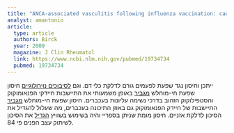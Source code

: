 ```yaml
---
title: "ANCA-associated vasculitis following influenza vaccination: causal association or mere coincidence?"
analyst: amantonio
article:
  type: article
  authors: Birck
  year: 2009
  magazine: J Clin Rheumatol
  link: https://www.ncbi.nlm.nih.gov/pubmed/19734734
  pubmed: 19734734
---
```


ייתכן וחיסון נגד שפעת לפעמים גורם לדלקת כלי דם. וגם [לסיבוכים נוירולוגיים](http://www.scielo.br/scielo.php?script=sci_arttext&pid=S0004-282X2014000700496)
חיסון שפעת חי-מוחלש [מגביר](https://www.ncbi.nlm.nih.gov/pmc/articles/PMC3944816) באופן משמעותי את התיישבות חיידקי הפנאומוקוק והסטפילוקוק הזהוב בדרכי נשימה עליונות בעכברים.
חיסון שפעת חי-מוחלש [מגביר](https://www.ncbi.nlm.nih.gov/pmc/articles/PMC4654764) התיישבות של חיידק הפנאומוקוק גם באוזן התיכונה בעכברים, מה שעלול להגדיל את הסיכון לדלקת אזניים.
חיסון מומת שניתן בספריי והיה בשימוש בשוויץ [הגדיל](https://www.ncbi.nlm.nih.gov/pubmed/14985487) את הסיכון לשיתוק עצב הפנים פי 84.
